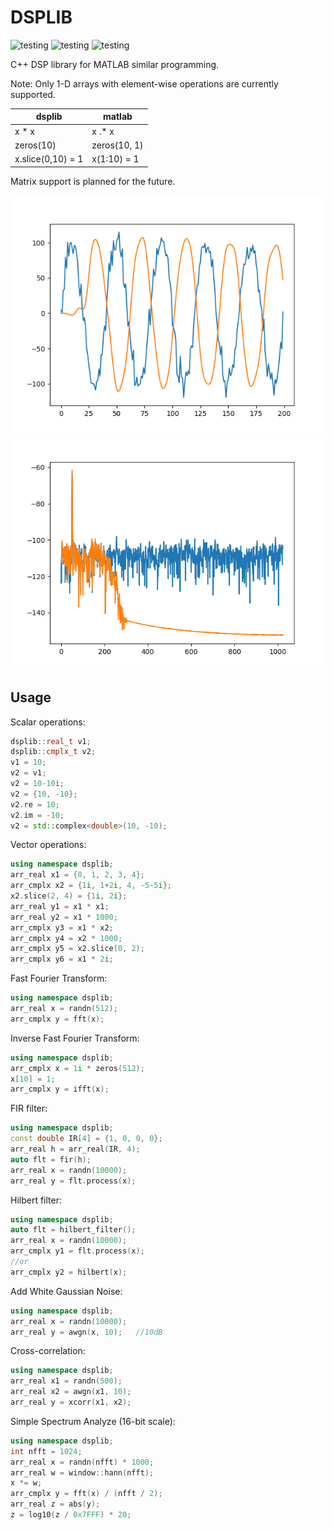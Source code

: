 # DSPLIB
![testing](https://github.com/vitalsong/dsplib/actions/workflows/android-ndk.yml/badge.svg)
![testing](https://github.com/vitalsong/dsplib/actions/workflows/linux.yml/badge.svg)
![testing](https://github.com/vitalsong/dsplib/actions/workflows/windows.yml/badge.svg)

C++ DSP library for MATLAB similar programming.

Note: Only 1-D arrays with element-wise operations are currently supported.

| dsplib      | matlab      |
| ----------- | ----------- |
| x * x       | x .* x      |
| zeros(10)   | zeros(10, 1)|
| x.slice(0,10) = 1 | x(1:10) = 1 |

Matrix support is planned for the future.

![dsplib_1](doc/preview_top.png)
![dsplib_2](doc/preview_bottom.png)

## Usage

Scalar operations:
```cpp
dsplib::real_t v1;
dsplib::cmplx_t v2;
v1 = 10;
v2 = v1;
v2 = 10-10i;
v2 = {10, -10};
v2.re = 10;
v2.im = -10;
v2 = std::complex<double>(10, -10);
```

Vector operations:
```cpp
using namespace dsplib;
arr_real x1 = {0, 1, 2, 3, 4};
arr_cmplx x2 = {1i, 1+2i, 4, -5-5i};
x2.slice(2, 4) = {1i, 2i};
arr_real y1 = x1 * x1;
arr_real y2 = x1 * 1000;
arr_cmplx y3 = x1 * x2;
arr_cmplx y4 = x2 * 1000;
arr_cmplx y5 = x2.slice(0, 2);
arr_cmplx y6 = x1 * 2i;
```

Fast Fourier Transform:
```cpp
using namespace dsplib;
arr_real x = randn(512);
arr_cmplx y = fft(x);
```

Inverse Fast Fourier Transform:
```cpp
using namespace dsplib;
arr_cmplx x = 1i * zeros(512);
x[10] = 1;
arr_cmplx y = ifft(x);
```

FIR filter:
```cpp
using namespace dsplib;
const double IR[4] = {1, 0, 0, 0};
arr_real h = arr_real(IR, 4);
auto flt = fir(h);
arr_real x = randn(10000);
arr_real y = flt.process(x);
```

Hilbert filter:
```cpp
using namespace dsplib;
auto flt = hilbert_filter();
arr_real x = randn(10000);
arr_cmplx y1 = flt.process(x);
//or
arr_cmplx y2 = hilbert(x);
```

Add White Gaussian Noise:
```cpp
using namespace dsplib;
arr_real x = randn(10000);
arr_real y = awgn(x, 10);   //10dB
```

Cross-correlation:
```cpp
using namespace dsplib;
arr_real x1 = randn(500);
arr_real x2 = awgn(x1, 10);
arr_real y = xcorr(x1, x2);
```

Simple Spectrum Analyze (16-bit scale):
```cpp
using namespace dsplib;
int nfft = 1024;
arr_real x = randn(nfft) * 1000;
arr_real w = window::hann(nfft);
x *= w;
arr_cmplx y = fft(x) / (nfft / 2);
arr_real z = abs(y);
z = log10(z / 0x7FFF) * 20;
```
